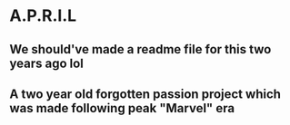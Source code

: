 # A.P.R.I.L
## We should've made a readme file for this two years ago lol 
## A two year old forgotten passion project which was made following peak "Marvel" era
